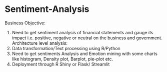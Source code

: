 # Sentiment-Analysis
Business Objective:
1.	Need to get sentiment analysis of financial statements and gauge its impact i.e. positive, negative or neutral on the business and government.
Architecture level analysis:
1.	Data transformation/Text processing using R/Python
2.	Need to get sentiments Analysis and Emotion mining with some charts like histogram, Density plot, Barplot, pie-plot etc. 
3.	Deployment through R Shiny or Flask/ Streamlit
